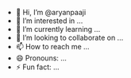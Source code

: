 - 👋 Hi, I’m @aryanpaaji
- 👀 I’m interested in ...
- 🌱 I’m currently learning ...
- 💞️ I’m looking to collaborate on ...
- 📫 How to reach me ...
- 😄 Pronouns: ...
- ⚡ Fun fact: ...

<!---
aryanpaaji/aryanpaaji is a ✨ special ✨ repository because its `README.md` (this file) appears on your GitHub profile.
You can click the Preview link to take a look at your changes.
--->
